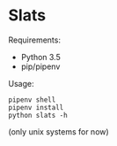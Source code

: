 # Slats


Requirements:
- Python 3.5
- pip/pipenv


Usage:

```shell
pipenv shell
pipenv install
python slats -h
```


(only unix systems for now)
